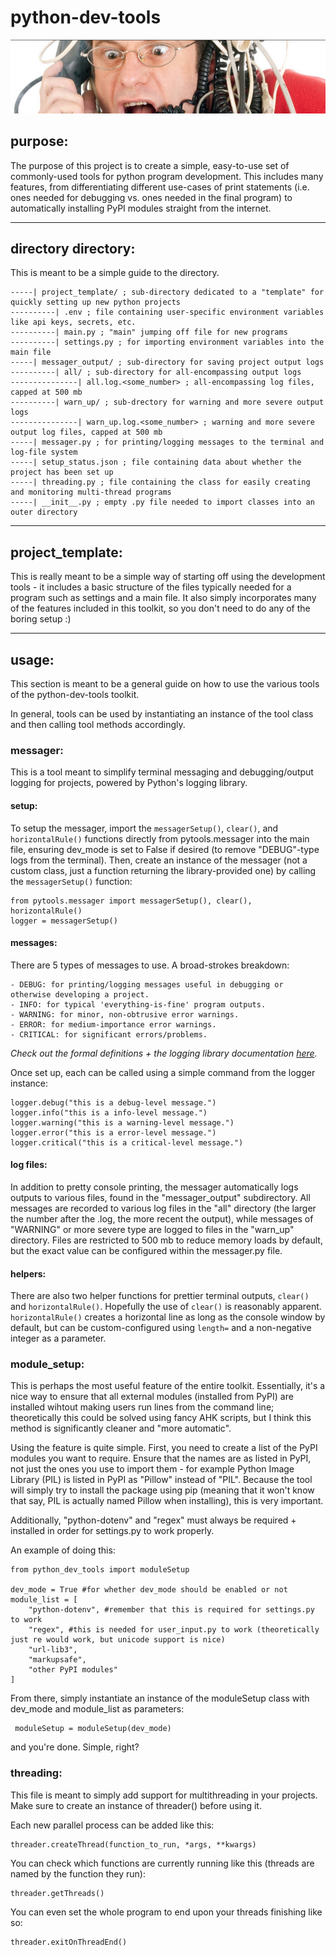 # python-dev-tools

![project banner image](readmebanner.png)

## purpose:

The purpose of this project is to create a simple, easy-to-use set of commonly-used tools for python program development. This includes many features, from differentiating different use-cases of print statements (i.e. ones needed for debugging vs. ones needed in the final program) to automatically installing PyPI modules straight from the internet.

---

## directory directory:

This is meant to be a simple guide to the directory.

    -----| project_template/ ; sub-directory dedicated to a "template" for quickly setting up new python projects
    ----------| .env ; file containing user-specific environment variables like api keys, secrets, etc.
    ----------| main.py ; "main" jumping off file for new programs
    ----------| settings.py ; for importing environment variables into the main file
    -----| messager_output/ ; sub-directory for saving project output logs
    ----------| all/ ; sub-directory for all-encompassing output logs
    ---------------| all.log.<some_number> ; all-encompassing log files, capped at 500 mb
    ----------| warn_up/ ; sub-drectory for warning and more severe output logs
    ---------------| warn_up.log.<some_number> ; warning and more severe output log files, capped at 500 mb
    -----| messager.py ; for printing/logging messages to the terminal and log-file system
    -----| setup_status.json ; file containing data about whether the project has been set up
    -----| threading.py ; file containing the class for easily creating and monitoring multi-thread programs
    -----| __init__.py ; empty .py file needed to import classes into an outer directory

---

## project_template:

This is really meant to be a simple way of starting off using the development tools - it includes a basic structure of the files typically needed for a program such as settings and a main file. It also simply incorporates many of the features included in this toolkit, so you don't need to do any of the boring setup :)

---

## usage:

This section is meant to be a general guide on how to use the various tools of the python-dev-tools toolkit.

In general, tools can be used by instantiating an instance of the tool class and then calling tool methods accordingly.


### messager:

This is a tool meant to simplify terminal messaging and debugging/output logging for projects, powered by Python's logging library.

#### setup:

To setup the messager, import the `messagerSetup()`, `clear()`, and `horizontalRule()` functions directly from pytools.messager into the main file, ensuring dev_mode is set to False if desired (to remove "DEBUG"-type logs from the terminal). Then, create an instance of the messager (not a custom class, just a function returning the library-provided one) by calling the `messagerSetup()` function:

    from pytools.messager import messagerSetup(), clear(), horizontalRule()
    logger = messagerSetup()

#### messages:

There are 5 types of messages to use. A broad-strokes breakdown:
    
    - DEBUG: for printing/logging messages useful in debugging or otherwise developing a project.
    - INFO: for typical 'everything-is-fine' program outputs.
    - WARNING: for minor, non-obtrusive error warnings.
    - ERROR: for medium-importance error warnings.
    - CRITICAL: for significant errors/problems.

*Check out the formal definitions + the logging library documentation [here](https://docs.python.org/3/howto/logging.html).*

Once set up, each can be called using a simple command from the logger instance:

    logger.debug("this is a debug-level message.")
    logger.info("this is a info-level message.")
    logger.warning("this is a warning-level message.")
    logger.error("this is a error-level message.")
    logger.critical("this is a critical-level message.")

#### log files:

In addition to pretty console printing, the messager automatically logs outputs to various files, found in the "messager_output" subdirectory. All messages are recorded to various log files in the "all" directory (the larger the number after the .log, the more recent the output), while messages of "WARNING" or more severe type are logged to files in the "warn_up" directory. Files are restricted to 500 mb to reduce memory loads by default, but the exact value can be configured within the messager.py file.

#### helpers:

There are also two helper functions for prettier terminal outputs, `clear()` and `horizontalRule()`. Hopefully the use of `clear()` is reasonably apparent. `horizontalRule()` creates a horizontal line as long as the console window by default, but can be custom-configured using `length=` and a non-negative integer as a parameter.

### module_setup:

This is perhaps the most useful feature of the entire toolkit. Essentially, it's a nice way to ensure that all external modules (installed from PyPI) are installed wihtout making users run lines from the command line; theoretically this could be solved using fancy AHK scripts, but I think this method is significantly cleaner and "more automatic". 

Using the feature is quite simple. First, you need to create a list of the PyPI modules you want to require. Ensure that the names are as listed in PyPI, not just the ones you use to import them - for example Python Image Library (PIL) is listed in PyPI as "Pillow" instead of "PIL". Because the tool will simply try to install the package using pip (meaning that it won't know that say, PIL is actually named Pillow when installing), this is very important.

Additionally, "python-dotenv" and "regex" must always be required + installed in order for settings<area>.py to work properly.

An example of doing this:

    from python_dev_tools import moduleSetup

    dev_mode = True #for whether dev_mode should be enabled or not
    module_list = [
        "python-dotenv", #remember that this is required for settings.py to work
        "regex", #this is needed for user_input.py to work (theoretically just re would work, but unicode support is nice)
        "url-lib3",
        "markupsafe",
        "other PyPI modules"
    ]

From there, simply instantiate an instance of the moduleSetup class with dev_mode and module_list as parameters:

     moduleSetup = moduleSetup(dev_mode)

and you're done. Simple, right? 

### threading:

This file is meant to simply add support for multithreading in your projects. Make sure to create an instance of threader() before using it. 

Each new parallel process can be added like this:

    threader.createThread(function_to_run, *args, **kwargs)

You can check which functions are currently running like this (threads are named by the function they run):

    threader.getThreads()

You can even set the whole program to end upon your threads finishing like so:

    threader.exitOnThreadEnd()